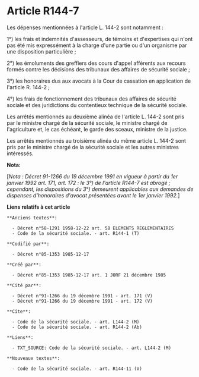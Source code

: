 # Article R144-7

Les dépenses mentionnées à l'article L. 144-2 sont notamment :

1°) les frais et indemnités d'assesseurs, de témoins et d'expertises qui n'ont pas été mis expressément à la charge d'une
partie ou d'un organisme par une disposition particulière ; 

2°) les émoluments des greffiers des cours d'appel afférents aux recours formés contre les décisions des tribunaux des
affaires de sécurité sociale ; 

3°) les honoraires dus aux avocats à la Cour de cassation en application de l'article R. 144-2 ; 

4°) les frais de fonctionnement des tribunaux des affaires de sécurité sociale et des juridictions du contentieux technique
de la sécurité sociale. 

Les arrêtés mentionnés au deuxième alinéa de l'article L. 144-2 sont pris par le ministre chargé de la sécurité sociale, le
ministre chargé de l'agriculture et, le cas échéant, le garde des sceaux, ministre de la justice. 

Les arrêtés mentionnés au troisième alinéa du même article L. 144-2 sont pris par le ministre chargé de la sécurité sociale
et les autres ministres intéressés.

**Nota:**

[*Nota : Décret 91-1266 du 19 décembre 1991 en vigueur à partir du 1er janvier 1992 art. 171, art. 172 : le 3°) de l'article
R144-7 est abrogé ; cependant, les dispositions du 3°) demeurent applicables aux demandes de dispenses d'honoraires d'avocat
présentées avant le 1er janvier 1992.*]

**Liens relatifs à cet article**

	**Anciens textes**:

	  - Décret n°58-1291 1958-12-22 art. 58 ELEMENTS REGLEMENTAIRES
	  - Code de la sécurité sociale. - art. R144-1 (T)

	**Codifié par**:

	  - Décret n°85-1353 1985-12-17

	**Créé par**:

	  - Décret n°85-1353 1985-12-17 art. 1 JORF 21 décembre 1985

	**Cité par**:

	  - Décret n°91-1266 du 19 décembre 1991 - art. 171 (V)
	  - Décret n°91-1266 du 19 décembre 1991 - art. 172 (V)

	**Cite**:

	  - Code de la sécurité sociale. - art. L144-2 (M)
	  - Code de la sécurité sociale. - art. R144-2 (Ab)

	**Liens**:

	  - TXT_SOURCE: Code de la sécurité sociale. - art. L144-2 (M)

	**Nouveaux textes**:

	  - Code de la sécurité sociale. - art. R144-11 (V)
